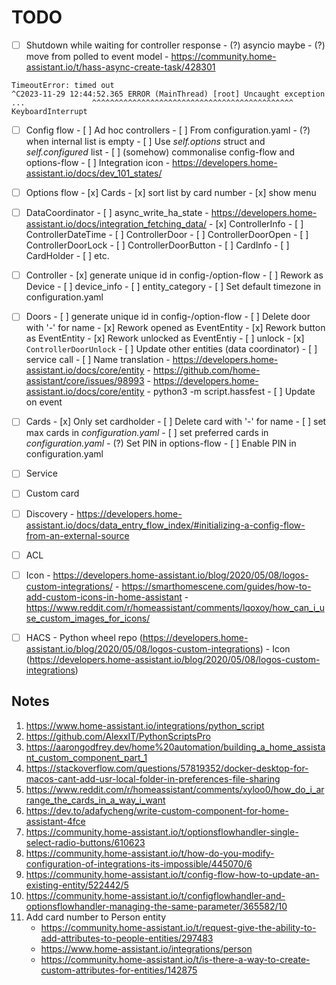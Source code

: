 # TODO

- [ ] Shutdown while waiting for controller response
      - (?) asyncio maybe
      - (?) move from polled to event model
      - https://community.home-assistant.io/t/hass-async-create-task/428301
```
TimeoutError: timed out
^C2023-11-29 12:44:52.365 ERROR (MainThread) [root] Uncaught exception
...               ^^^^^^^^^^^^^^^^^^^^^^^^^^^^^^^^^^^^^^^^^^^^^
KeyboardInterrupt

```

- [ ] Config flow
      - [ ] Ad hoc controllers
            - [ ] From configuration.yaml
            - (?) when internal list is empty
      - [ ] Use _self.options_ struct and _self.configured_ list
      - [ ] (somehow) commonalise config-flow and options-flow
      - [ ] Integration icon
      - https://developers.home-assistant.io/docs/dev_101_states/

- [ ] Options flow
      - [x] Cards
            - [x] sort list by card number
      - [x] show menu

- [ ] DataCoordinator
      - [ ] async_write_ha_state
            - https://developers.home-assistant.io/docs/integration_fetching_data/
      - [x] ControllerInfo
      - [ ] ControllerDateTime
      - [ ] ControllerDoor
      - [ ] ControllerDoorOpen
      - [ ] ControllerDoorLock
      - [ ] ControllerDoorButton
      - [ ] CardInfo
      - [ ] CardHolder
      - [ ] etc.

- [ ] Controller
      - [x] generate unique id in config-/option-flow
      - [ ] Rework as Device
      - [ ] device_info
      - [ ] entity_category
      - [ ] Set default timezone in configuration.yaml

- [ ] Doors
      - [ ] generate unique id in config-/option-flow
      - [ ] Delete door with '-' for name
      - [x] Rework opened as EventEntity
      - [x] Rework button as EventEntity
      - [x] Rework unlocked as EventEntiy
      - [ ] unlock
            - [x] `ControllerDoorUnlock`
            - [ ] Update other entities (data coordinator)
            - [ ] service call
      - [ ] Name translation
            - https://developers.home-assistant.io/docs/core/entity
            - https://github.com/home-assistant/core/issues/98993
            - https://developers.home-assistant.io/docs/core/entity
            - python3 -m script.hassfest
      - [ ] Update on event

- [ ] Cards
      - [x] Only set cardholder 
      - [ ] Delete card with '-' for name
      - [ ] set max cards in _configuration.yaml_
      - [ ] set preferred cards in _configuration.yaml_
      - (?) Set PIN in options-flow
      - [ ] Enable PIN in configuration.yaml

- [ ] Service
- [ ] Custom card
- [ ] Discovery
      - https://developers.home-assistant.io/docs/data_entry_flow_index/#initializing-a-config-flow-from-an-external-source
- [ ] ACL

- [ ] Icon
      - https://developers.home-assistant.io/blog/2020/05/08/logos-custom-integrations/
      - https://smarthomescene.com/guides/how-to-add-custom-icons-in-home-assistant
      - https://www.reddit.com/r/homeassistant/comments/lqoxoy/how_can_i_use_custom_images_for_icons/

- [ ] HACS
      - Python wheel repo (https://developers.home-assistant.io/blog/2020/05/08/logos-custom-integrations)
      - Icon (https://developers.home-assistant.io/blog/2020/05/08/logos-custom-integrations)

## Notes

1.  https://www.home-assistant.io/integrations/python_script
2.  https://github.com/AlexxIT/PythonScriptsPro
3.  https://aarongodfrey.dev/home%20automation/building_a_home_assistant_custom_component_part_1
4.  https://stackoverflow.com/questions/57819352/docker-desktop-for-macos-cant-add-usr-local-folder-in-preferences-file-sharing
5.  https://www.reddit.com/r/homeassistant/comments/xyloo0/how_do_i_arrange_the_cards_in_a_way_i_want
6.  https://dev.to/adafycheng/write-custom-component-for-home-assistant-4fce
7.  https://community.home-assistant.io/t/optionsflowhandler-single-select-radio-buttons/610623
8.  https://community.home-assistant.io/t/how-do-you-modify-configuration-of-integrations-its-impossible/445070/6
9.  https://community.home-assistant.io/t/config-flow-how-to-update-an-existing-entity/522442/5
10. https://community.home-assistant.io/t/configflowhandler-and-optionsflowhandler-managing-the-same-parameter/365582/10
11. Add card number to Person entity
    - https://community.home-assistant.io/t/request-give-the-ability-to-add-attributes-to-people-entities/297483
    - https://www.home-assistant.io/integrations/person
    - https://community.home-assistant.io/t/is-there-a-way-to-create-custom-attributes-for-entities/142875

